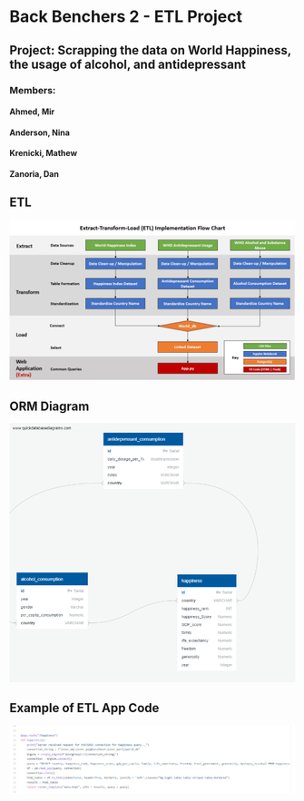 # Back Benchers 2 - ETL Project

## Project: Scrapping the data on World Happiness, the usage of alcohol, and antidepressant


### Members:
#### Ahmed, Mir
#### Anderson, Nina
#### Krenicki, Mathew
#### Zanoria, Dan


## ETL
![FlowChart](images/FlowChart.PNG)

## ORM Diagram
![QBD](images/QuickDBD.png)

## Example of ETL App Code
![QBD](images/ETLHappexample.png)



